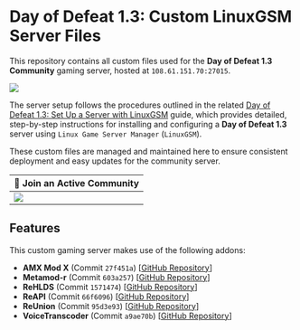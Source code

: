 # Day of Defeat 1.3: Custom LinuxGSM Server Files

This repository contains all custom files used for the **Day of Defeat 1.3 Community** gaming server, hosted at `108.61.151.70:27015`.

![](https://github.com/user-attachments/assets/de60caca-a783-4d64-adeb-b1281d01cfb8)

The server setup follows the procedures outlined in the related [Day of Defeat 1.3: Set Up a Server with LinuxGSM](https://github.com/jonathanlinat/day-of-defeat-linuxgsm-server-setup) guide, which provides detailed, step-by-step instructions for installing and configuring a **Day of Defeat 1.3** server using `Linux Game Server Manager` (`LinuxGSM`).

These custom files are managed and maintained here to ensure consistent deployment and easy updates for the community server.

| 💬 Join an Active Community |
| --------------------------- |
| [![](https://dcbadge.vercel.app/api/server/dodcommunity?style=plastic)](https://discord.gg/dodcommunity) |

## Features

This custom gaming server makes use of the following addons:

- **AMX Mod X** (Commit `27f451a`) [[GitHub Repository](https://github.com/alliedmodders/amxmodx)]
- **Metamod-r** (Commit `603a257`) [[GitHub Repository](https://github.com/rehlds/Metamod-R)]
- **ReHLDS** (Commit `1571474`) [[GitHub Repository](https://github.com/rehlds/ReHLDS)]
- **ReAPI** (Commit `66f6096`) [[GitHub Repository](https://github.com/rehlds/reapi)]
- **ReUnion** (Commit `95d3e93`) [[GitHub Repository](https://github.com/rehlds/reunion)]
- **VoiceTranscoder** (Commit `a9ae70b`) [[GitHub Repository](https://github.com/WPMGPRoSToTeMa/VoiceTranscoder)]

